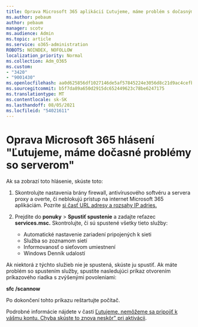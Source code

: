 ```yaml
---
title: Oprava Microsoft 365 aplikácií Ľutujeme, máme problém s dočasným serverom
ms.author: pebaum
author: pebaum
manager: scotv
ms.audience: Admin
ms.topic: article
ms.service: o365-administration
ROBOTS: NOINDEX, NOFOLLOW
localization_priority: Normal
ms.collection: Adm_O365
ms.custom:
- "3420"
- "9001430"
ms.openlocfilehash: aa0d625856df1027146de5af57845224e3056d8c21d9ac4cefbd4a9c329f487c
ms.sourcegitcommit: b5f7da89a650d2915dc652449623c78be6247175
ms.translationtype: MT
ms.contentlocale: sk-SK
ms.lasthandoff: 08/05/2021
ms.locfileid: "54021611"
---
```

# <a name="fixing-the-microsoft-365-apps-sorry-we-are-having-temporary-server-issues-message"></a>Oprava Microsoft 365 hlásení "Ľutujeme, máme dočasné problémy so serverom"

Ak sa zobrazí toto hlásenie, skúste toto:

1. Skontrolujte nastavenia brány firewall, antivírusového softvéru a servera proxy a overte, či neblokujú prístup na internet Microsoft 365 aplikáciám. Pozrite [si časť URL adresy a rozsahy IP adries.](https://docs.microsoft.com/office365/enterprise/urls-and-ip-address-ranges)

2. Prejdite do **ponuky**  >  **Spustiť spustenie** a zadajte reťazec **services.msc.** Skontrolujte, či sú spustené všetky tieto služby:
    - Automatické nastavenie zariadení pripojených k sieti
    - Služba so zoznamom sietí
    - Informovanosť o sieťovom umiestnení
    - Windows Denník udalostí

Ak niektorá z týchto služieb nie je spustená, skúste ju spustiť. Ak máte problém so spustením služby, spustite nasledujúci príkaz otvorením príkazového riadka s zvýšenými povoleniami:

**sfc /scannow**

Po dokončení tohto príkazu reštartujte počítač.

Podrobné informácie nájdete v časti [Ľutujeme, nemôžeme sa pripojiť k vášmu kontu. Chyba skúste to znova neskôr" pri aktivácii](https://docs.microsoft.com/office/troubleshoot/activation-installation/issue-when-activate-office-from-office-365).